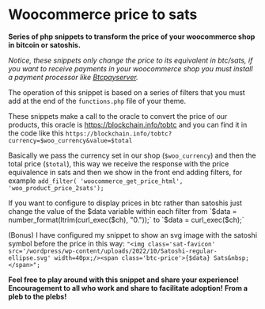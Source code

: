 # Woocommerce price to sats
**Series of php snippets to transform the price of your woocommerce shop in bitcoin or satoshis.**

*Notice, these snippets only change the price to its equivalent in btc/sats, if you want to receive payments in your woocommerce shop you must install a payment processor like [Btcpayserver](https://github.com/btcpayserver/btcpayserver).*

The operation of this snippet is based on a series of filters that you must add at the end of the `functions.php` file of your theme.

These snippets make a call to the oracle to convert the price of our products, this oracle is https://blockchain.info/tobtc and you can find it in the code like this `https://blockchain.info/tobtc?currency=$woo_currency&value=$total`

Basically we pass the currency set in our shop (`$woo_currency`) and then the total price (`$total`), this way we receive the response with the price equivalence in sats and then we show in the front end adding filters, for example `add_filter( 'woocommerce_get_price_html', 'woo_product_price_2sats');` 

If you want to configure to display prices in btc rather than satoshis just change the value of the $data variable within each filter from `$data = number_format(ltrim(curl_exec($ch), "0."));` to `$data = curl_exec($ch);`

(Bonus) I have configured my snippet to show an svg image with the satoshi symbol before the price in this way:
`"<img class='sat-favicon' src='/wordpress/wp-content/uploads/2022/10/Satoshi-regular-ellipse.svg' width=40px;/><span class='btc-price'>{$data} Sats&nbsp;</span>";`

**Feel free to play around with this snippet and share your experience!**
**Encouragement to all who work and share to facilitate adoption!**
**From a pleb to the plebs!**